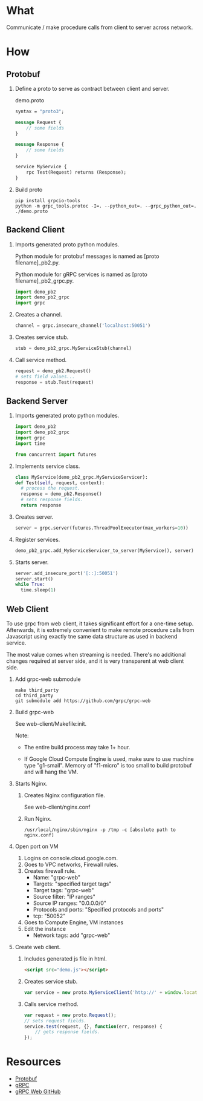 # What

Communicate / make procedure calls from client to server across network.

# How

## Protobuf

1. Define a proto to serve as contract between client and server.

    demo.proto

    ```proto
    syntax = "proto3";

    message Request {
        // some fields
    }

    message Response {
        // some fields
    }

    service MyService {
        rpc Test(Request) returns (Response);
    }
    ```

1. Build proto

    ```shell
    pip install grpcio-tools
    python -m grpc_tools.protoc -I=. --python_out=. --grpc_python_out=. ./demo.proto
    ```
    
## Backend Client

1. Imports generated proto python modules.

    Python module for protobuf messages is named as [proto filename]_pb2.py.

    Python module for gRPC services is named as [proto filename]_pb2_grpc.py.

    ```python
    import demo_pb2
    import demo_pb2_grpc
    import grpc
    ```

1. Creates a channel.

    ```python
    channel = grpc.insecure_channel('localhost:50051')
    ```

1. Creates service stub.

    ```python
    stub = demo_pb2_grpc.MyServiceStub(channel)
    ```

1. Call service method.

    ```python
    request = demo_pb2.Request()
    # sets field values...
    response = stub.Test(request)
    ```

## Backend Server

1. Imports generated proto python modules.

    ```python
    import demo_pb2
    import demo_pb2_grpc
    import grpc
    import time

    from concurrent import futures
    ```

1. Implements service class.

    ```python
    class MyService(demo_pb2_grpc.MyServiceServicer):
    def Test(self, request, context):
      # process the request.
      response = demo_pb2.Response()
      # sets response fields.
      return response
    ```

1. Creates server.

    ```python
    server = grpc.server(futures.ThreadPoolExecutor(max_workers=10))
    ```

1. Register services.

    ```python
    demo_pb2_grpc.add_MyServiceServicer_to_server(MyService(), server)
    ```

1. Starts server.

    ```python
    server.add_insecure_port('[::]:50051')
    server.start()
    while True:
      time.sleep(1)
    ```

## Web Client

To use grpc from web client, it takes significant effort for a one-time setup.
Afterwards, it is extremely convenient to make remote procedure calls from
Javascript using exactly tne same data structure as used in backend service.

The most value comes when streaming is needed. There's no additional changes
required at server side, and it is very transparent at web client side.

1. Add grpc-web submodule

    ```shell
    make third_party
    cd third_party
    git submodule add https://github.com/grpc/grpc-web
    ```

1. Build grpc-web

    See web-client/Makefile:init.

    Note:
    * The entire build process may take 1+ hour.

    * If Google Cloud Compute Engine is used, make sure to use machine type
    "g1-small". Memory of "f1-micro" is too small to build protobuf and will
    hang the VM.

1. Starts Nginx.

    1. Creates Nginx configuration file.

        See web-client/nginx.conf

    1. Run Nginx.

        ```shell
        /usr/local/nginx/sbin/nginx -p /tmp -c [absolute path to nginx.conf]
        ```

1. Open port on VM

    1. Logins on console.cloud.google.com.
    1. Goes to VPC networks, Firewall rules.
    1. Creates firewall rule.
        * Name: "grpc-web"
        * Targets: "specified target tags"
        * Target tags: "grpc-web"
        * Source filter: "IP ranges"
        * Source IP ranges: "0.0.0.0/0"
        * Protocols and ports: "Specified protocols and ports"
        * tcp: "50052"
    1. Goes to Compute Engine, VM instances
    1. Edit the instance
        * Network tags: add "grpc-web"

1. Create web client.

    1. Includes generated js file in html.

        ```html
        <script src="demo.js"></script>
        ```

    1. Creates service stub.

        ```javascript
        var service = new proto.MyServiceClient('http://' + window.location.hostname + ':50052');
        ```

    1. Calls service method.

        ```javascript
        var request = new proto.Request();
        // sets request fields.
        service.test(request, {}, function(err, response) {
            // gets response fields.
        });
        ```

# Resources

* [Protobuf](https://developers.google.com/protocol-buffers/)
* [gRPC](https://grpc.io/)
* [gRPC Web GitHub](https://github.com/grpc/grpc-web)